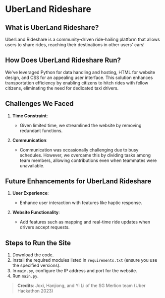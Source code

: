 # UberLand Rideshare

## What is UberLand Rideshare?
UberLand Rideshare is a community-driven ride-hailing platform that allows users to share rides, reaching their destinations in other users' cars!

## How Does UberLand Rideshare Run?
We've leveraged Python for data handling and hosting, HTML for website design, and CSS for an appealing user interface. This solution enhances transportation efficiency by enabling citizens to hitch rides with fellow citizens, eliminating the need for dedicated taxi drivers.

## Challenges We Faced
1. **Time Constraint**:
   - Given limited time, we streamlined the website by removing redundant functions.

2. **Communication**:
   - Communication was occasionally challenging due to busy schedules. However, we overcame this by dividing tasks among team members, allowing contributions even when teammates were unavailable.

## Future Enhancements for UberLand Rideshare
1. **User Experience**:
   - Enhance user interaction with features like haptic response.

2. **Website Functionality**:
   - Add features such as mapping and real-time ride updates when drivers accept requests.

## Steps to Run the Site
1. Download the code.
2. Install the required modules listed in `requirements.txt` (ensure you use the specified versions).
3. In `main.py`, configure the IP address and port for the website.
4. Run `main.py`.

> **Credits**: Joxi, Hanjiong, and Yi Li of the SG Merlion team (Uber Hackathon 2023)